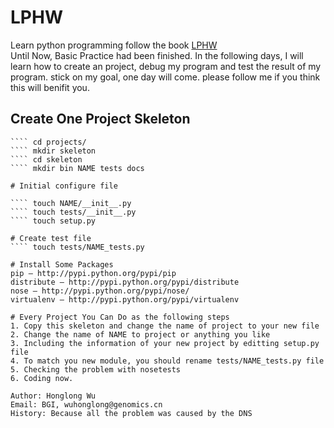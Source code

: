 # LPHW
Learn python programming follow the book [LPHW](http://www.2cto.com/shouce/Pythonbbf/ex11.html)     
Until Now, Basic Practice had been finished.
In the following days, I will learn how to create an
project, debug my program and test the result of my program.
stick on my goal, one day will come.
please follow me if you think this will benifit you.    

## Create One Project Skeleton
```` mkdir -p projects
```` cd projects/
```` mkdir skeleton
```` cd skeleton
```` mkdir bin NAME tests docs

# Initial configure file

```` touch NAME/__init__.py
```` touch tests/__init__.py
```` touch setup.py

# Create test file
```` touch tests/NAME_tests.py

# Install Some Packages
pip – http://pypi.python.org/pypi/pip
distribute – http://pypi.python.org/pypi/distribute
nose – http://pypi.python.org/pypi/nose/
virtualenv – http://pypi.python.org/pypi/virtualenv

# Every Project You Can Do as the following steps
1. Copy this skeleton and change the name of project to your new file
2. Change the name of NAME to project or anything you like
3. Including the information of your new project by editting setup.py file
4. To match you new module, you should rename tests/NAME_tests.py file
5. Checking the problem with nosetests
6. Coding now.

Author: Honglong Wu    
Email: BGI, wuhonglong@genomics.cn    
History: Because all the problem was caused by the DNS

